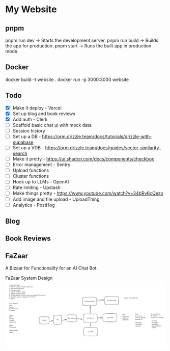 # My Website

## pnpm
  pnpm run dev -> Starts the development server.
  pnpm run build -> Builds the app for production.
  pnpm start -> Runs the built app in production mode.

## Docker
  docker build -t website .
  docker run -p 3000:3000 website

## Todo
- [X] Make it deploy - Vercel
- [X] Set up blog and book reviews
- [X] Add auth - Clerk
- [ ] Scaffold basic chat ui with mock data
- [ ] Session history
- [ ] Set up a DB - https://orm.drizzle.team/docs/tutorials/drizzle-with-supabase
- [ ] Set up  a VDB - https://orm.drizzle.team/docs/guides/vector-similarity-search
- [ ] Make it pretty - https://ui.shadcn.com/docs/components/checkbox
- [ ] Error management - Sentry
- [ ] Upload functions 
- [ ] Cluster functions
- [ ] Hook up to LLMs - OpenAI
- [ ] Rate limiting - Upstash
- [ ] Make things pretty - https://www.youtube.com/watch?v=34bRv6cQezo
- [ ] Add image and file upload - UploadThing
- [ ] Analytics - PostHog

## Blog

## Book Reviews

## FaZaar

A Bizaar for Functionality for an AI Chat Bot.

FaZaar System Design
![design](./docs/design.png)
